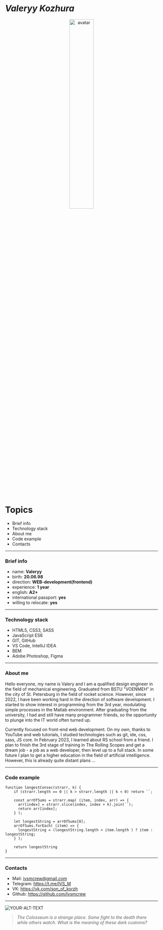 <div><h1><em> Valeryy Kozhura </em></h1></div>
<div align="center"><picture>
 <img alt="avatar" src="https://sun9-east.userapi.com/sun9-58/s/v1/ig2/fvFEqY7y5JIWZQ3PtGP5GIG8xsaF2mUwOhDnXyGLFd0FzTxxKOjIxELN695ksLSmgLKrjVYmg93tf3HdB8g3l27d.jpg?size=1252x1280&quality=96&type=album" width="40%">
</picture></div>

# Topics
+ Brief info 
+ Technology stack
+ About me
+ Code example
+ Contacts
  
---

### Brief info
* name: **Valeryy**
* birth: **20.06.98**
* direction: **WEB-development(frontend)**
* experience: **1 year**
* english: **A2+**
* international passport: **yes**
* willing to relocate: **yes**

---

### Technology stack
* HTML5, CSS3, SASS
* JavaScript ES6
* GIT, GitHub
* VS Code, IntelliJ IDEA
* BEM 
* Adobe Photoshop, Figma

---

### About me

Hello everyone, my name is Valery and I am a qualified design engineer in the field of mechanical engineering. Graduated from BSTU "VOENMEH" in the city of St. Petersburg in the field of rocket science. However, since 2022, I have been working hard in the direction of software development. I started to show interest in programming from the 3rd year, modulating simple processes in the Matlab environment. After graduating from the university, I had and still have many programmer friends, so the opportunity to plunge into the IT world often turned up. 

Currently focused on front-end web development. On my own, thanks to YouTube and web tutorials, I studied technologies such as git, ide, css, sass, JS core. In February 2023, I learned about RS school from a friend. I plan to finish the 3rd stage of training in The Rolling Scopes and get a dream job - a job as a web developer, then level up to a full stack. In some future I plan to get a higher education in the field of artificial intelligence. However, this is already quite distant plans ...

---

### Code example

```
function longestConsec(strarr, k) {
    if (strarr.length == 0 || k > strarr.length || k < 0) return ``;
    
    const arrOfSums = strarr.map( (item, index, arr) => {
      arr[index] = strarr.slice(index, index + k).join(``);
      return arr[index];
    } );
    
    let longestString = arrOfSums[0];
    arrOfSums.forEach( (item) => {
      longestString = (longestString.length < item.length ) ? item : longestString;
    } );
    
    return longestString
}
```

---

### Contacts

* Mail: ivsmcrew@gmail.com
* Telegram: https://t.me/IVS_M
* VK: https://vk.com/son_of_korzh
* Github: https://github.com/Ivsmcrew

---

<picture>
 <source media="(prefers-color-scheme: dark)" srcset="https://static-cdn.jtvnw.net/jtv_user_pictures/f316931b-ee90-48fe-8bf5-17845086f0e3-profile_banner-480.png">
 <source media="(prefers-color-scheme: light)" srcset="https://static-cdn.jtvnw.net/jtv_user_pictures/f316931b-ee90-48fe-8bf5-17845086f0e3-profile_banner-480.png">
 <img alt="YOUR-ALT-TEXT" src="https://static-cdn.jtvnw.net/jtv_user_pictures/f316931b-ee90-48fe-8bf5-17845086f0e3-profile_banner-480.png">
</picture>

> *The Colosseum is a strange place. Some fight to the death there while others watch. What is the meaning of these dark customs?*
